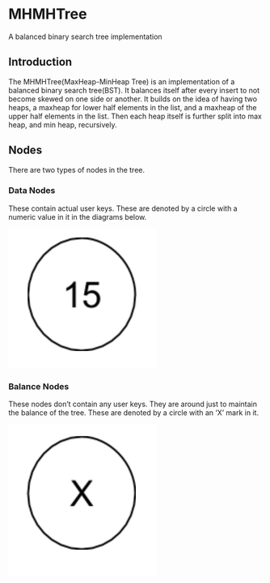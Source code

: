 # MHMHTree
A balanced binary search tree implementation

## Introduction
The MHMHTree(MaxHeap-MinHeap Tree) is an implementation of a balanced binary search tree(BST). It balances itself after every insert to not become skewed on one side or another. It builds on the idea of having two heaps, a maxheap for lower half elements in the list, and a maxheap of the upper half elements in the list. Then each heap itself is further split into max heap, and min heap, recursively.

## Nodes
There are two types of nodes in the tree.

### Data Nodes
These contain actual user keys. 
These are denoted by a circle with a numeric value in it in the diagrams below.

![alt text](screenshots/SingleDataNode.png "Single Data Node")

### Balance Nodes
These nodes don’t contain any user keys.
They are around just to maintain the balance of the tree.
These are denoted by a circle with an ‘X’ mark in it.

![alt text](screenshots/SingleBalanceNode.png "Single Balance Node")